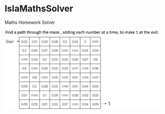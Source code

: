 # IslaMathsSolver
Maths Homework Solver

![Image of Problem](https://github.com/huwbristow/IslaMathsSolver/blob/master/MathsProblem.PNG)
